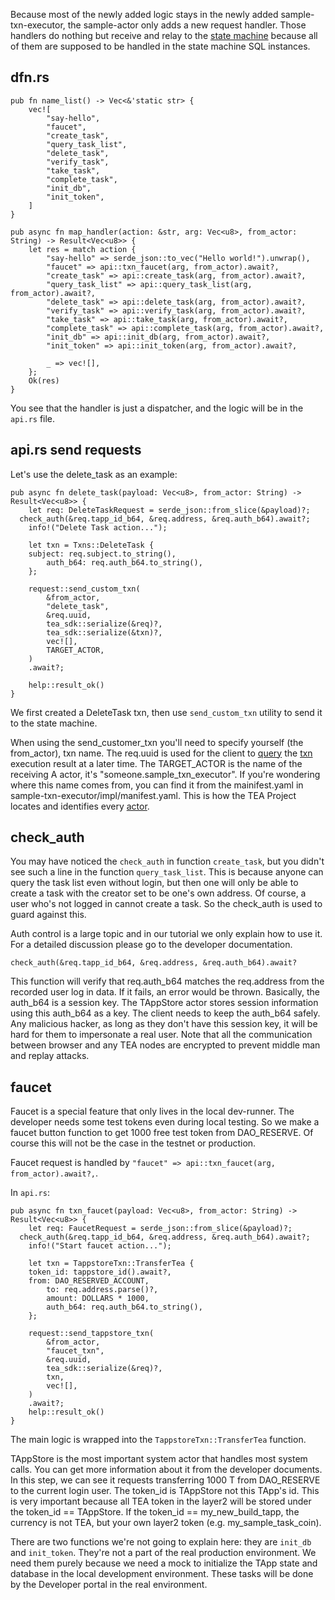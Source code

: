 
Because most of the newly added logic stays in the newly added sample-txn-executor, the sample-actor only adds a new request handler. Those handlers do nothing but receive and relay to the [state machine](../z_glossary/state_machine.md)  because all of them are supposed to be handled in the state machine SQL instances.

## dfn.rs
```
pub fn name_list() -> Vec<&'static str> {
	vec![
		"say-hello",
		"faucet",
		"create_task",
		"query_task_list",
		"delete_task",
		"verify_task",
		"take_task",
		"complete_task",
		"init_db",
		"init_token",
	]
}

pub async fn map_handler(action: &str, arg: Vec<u8>, from_actor: String) -> Result<Vec<u8>> {
	let res = match action {
		"say-hello" => serde_json::to_vec("Hello world!").unwrap(),
		"faucet" => api::txn_faucet(arg, from_actor).await?,
		"create_task" => api::create_task(arg, from_actor).await?,
		"query_task_list" => api::query_task_list(arg, from_actor).await?,
		"delete_task" => api::delete_task(arg, from_actor).await?,
		"verify_task" => api::verify_task(arg, from_actor).await?,
		"take_task" => api::take_task(arg, from_actor).await?,
		"complete_task" => api::complete_task(arg, from_actor).await?,
		"init_db" => api::init_db(arg, from_actor).await?,
		"init_token" => api::init_token(arg, from_actor).await?,

		_ => vec![],
	};
	Ok(res)
}
```

You see that the handler is just a dispatcher, and the logic will be in the `api.rs` file.

## api.rs send requests

Let's use the delete_task as an example:

```
pub async fn delete_task(payload: Vec<u8>, from_actor: String) -> Result<Vec<u8>> {
	let req: DeleteTaskRequest = serde_json::from_slice(&payload)?;
  check_auth(&req.tapp_id_b64, &req.address, &req.auth_b64).await?;
	info!("Delete Task action...");

	let txn = Txns::DeleteTask {
    subject: req.subject.to_string(),
		auth_b64: req.auth_b64.to_string(),
	};

	request::send_custom_txn(
		&from_actor,
		"delete_task",
		&req.uuid,
		tea_sdk::serialize(&req)?,
		tea_sdk::serialize(&txn)?,
		vec![],
		TARGET_ACTOR,
	)
	.await?;

	help::result_ok()
}
```

We first created a DeleteTask txn, then use `send_custom_txn` utility to send it to the state machine.

When using the send_customer_txn you'll need to specify yourself (the from_actor), txn name. The req.uuid is used for the client to [query](../z_glossary/queries.md) the [txn](../z_glossary/txn.md) execution result at a later time. The TARGET_ACTOR is the name of the receiving A actor, it's "someone.sample_txn_executor". If you're wondering where this name comes from, you can find it from the mainifest.yaml in sample-txn-executor/impl/manifest.yaml. This is how the TEA Project locates and identifies every [actor](../z_glossary/actor.md).

## check_auth

You may have noticed the `check_auth` in function `create_task`, but you didn't see such a line in the function `query_task_list`. This is because anyone can query the task list even without login, but then one will only be able to create a task with the creator set to be one's own address. Of course, a user who's not logged in cannot create a task. So the check_auth is used to guard against this.

Auth control is a large topic and in our tutorial we only explain how to use it. For a detailed discussion please go to the developer documentation.

`check_auth(&req.tapp_id_b64, &req.address, &req.auth_b64).await?`

This function will verify that req.auth_b64 matches the req.address from the recorded user log in data. If it fails, an error would be thrown. Basically, the auth_b64 is a session key. The TAppStore actor stores session information using this auth_b64 as a key. The client needs to keep the auth_b64 safely. Any malicious hacker, as long as they don't have this session key, it will be hard for them to impersonate a real user. Note that all the communication between browser and any TEA nodes are encrypted to prevent middle man and replay attacks.

## faucet

Faucet is a special feature that only lives in the local dev-runner. The developer needs some test tokens even during local testing. So we make a faucet button function to get 1000 free test token from DAO_RESERVE. Of course this will not be the case in the testnet or production.

Faucet request is handled by `"faucet" => api::txn_faucet(arg, from_actor).await?,`.

In `api.rs`:

```
pub async fn txn_faucet(payload: Vec<u8>, from_actor: String) -> Result<Vec<u8>> {
	let req: FaucetRequest = serde_json::from_slice(&payload)?;
  check_auth(&req.tapp_id_b64, &req.address, &req.auth_b64).await?;
	info!("Start faucet action...");

	let txn = TappstoreTxn::TransferTea {
    token_id: tappstore_id().await?,
    from: DAO_RESERVED_ACCOUNT,
		to: req.address.parse()?,
		amount: DOLLARS * 1000,
		auth_b64: req.auth_b64.to_string(),
	};

	request::send_tappstore_txn(
		&from_actor,
		"faucet_txn",
		&req.uuid,
		tea_sdk::serialize(&req)?,
		txn,
		vec![],
	)
	.await?;
	help::result_ok()
}
```

The main logic is wrapped into the `TappstoreTxn::TransferTea` function. 

TAppStore is the most important system actor that handles most system calls. You can get more information about it from the developer documents. In this step, we can see it requests transferring 1000 T from DAO_RESERVE to the current login user. The token_id is TAppStore not this TApp's id. This is very important because all TEA token in the layer2 will be stored under the token_id == TAppStore. If the token_id == my_new_build_tapp, the currency is not TEA, but your own layer2 token (e.g. my_sample_task_coin). 

There are two functions we're not going to explain here: they are `init_db` and `init_token`. They're not a part of the real production environment. We need them purely because we need a mock to initialize the TApp state and database in the local development environment. These tasks will be done by the Developer portal in the real environment. 







